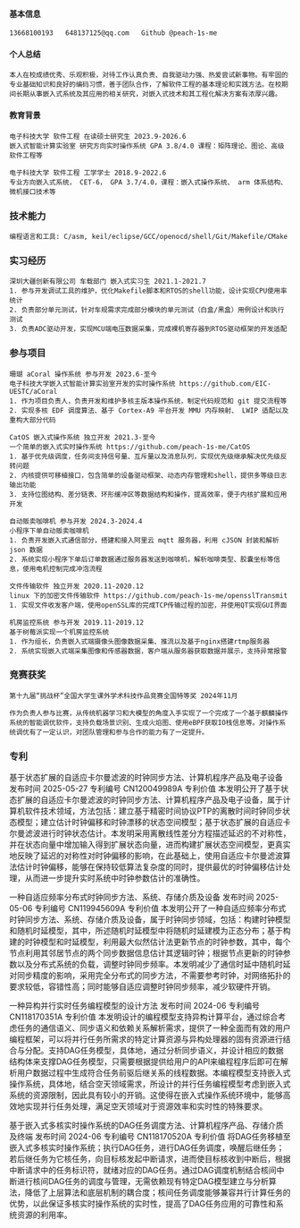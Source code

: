 #### 基本信息

```
13668100193   648137125@qq.com   Github @peach-1s-me
```

#### 个人总结

```
本人在校成绩优秀、乐观积极，对待工作认真负责、自我驱动力强、热爱尝试新事物。有牢固的专业基础知识和良好的编码习惯，善于团队合作，了解软件工程的基本理论和实践方法。在校期间长期从事嵌入式系统及其应用的相关研究，对嵌入式技术和其工程化解决方案有浓厚兴趣。
```

#### 教育背景

```
电子科技大学 软件工程 在读硕士研究生 2023.9-2026.6
嵌入式智能计算实验室 研究方向实时操作系统 GPA 3.8/4.0 课程：矩阵理论、图论、高级软件工程等
```

```
电子科技大学 软件工程 工学学士 2018.9-2022.6
专业方向嵌入式系统， CET-6， GPA 3.7/4.0，课程：嵌入式操作系统、 arm 体系结构、微机接口技术等
```

###  技术能力

```
编程语言和工具: C/asm, keil/eclipse/GCC/openocd/shell/Git/Makefile/CMake
```

### 实习经历

```
深圳大疆创新有限公司 车载部门 嵌入式实习生 2021.1-2021.7
1. 参与开发调试工具的维护，优化Makefile脚本和RTOS的shell功能，设计实现CPU使用率统计
2. 负责部分单元测试，针对车规需求完成部分模块的单元测试（白盒/黑盒）用例设计和执行测试
3. 负责ADC驱动开发，实现MCU端电压数据采集，完成裸机寄存器到RTOS驱动框架的开发适配
```

### 参与项目

```
珊瑚 aCoral 操作系统 参与开发 2023.6-至今
电子科技大学嵌入式智能计算实验室开发的实时操作系统 https://github.com/EIC-UESTC/aCoral
1. 作为项目负责人，负责开发和维护多核主版本操作系统，制定代码规范和 git 提交流程等
2. 实现多核 EDF 调度算法、基于 Cortex-A9 平台开发 MMU 内存映射、 LWIP 适配以及重构大部分代码
```

```
CatOS 嵌入式操作系统 独立开发 2021.3-至今
一个简单的嵌入式实时操作系统 https://github.com/peach-1s-me/CatOS
1. 基于优先级调度，任务间支持信号量、互斥量以及消息队列，实现优先级继承解决优先级反转问题
2. 内核提供可移植接口，包含简单的设备驱动框架、动态内存管理和shell，提供多等级日志输出功能
3. 支持位图结构、差分链表、环形缓冲区等数据结构和操作，提高效率，便于内核扩展和应用开发
```

```
自动贩卖咖啡机 参与开发 2024.3-2024.4
小程序下单自动贩卖咖啡机
1. 负责开发嵌入式通信部分，搭建和接入阿里云 mqtt 服务器，利用 cJSON 封装和解析 json 数据
2. 系统实现小程序下单后订单数据通过服务器发送到咖啡机，解析咖啡类型、胶囊坐标等信息，使用电机控制完成冲泡流程
```

```
文件传输软件 独立开发 2020.11-2020.12
linux 下的加密文件传输软件 https://github.com/peach-1s-me/opensslTransmit
1. 实现文件收发客户端，使用openSSL库的完成TCP传输过程的加密，并使用QT实现GUI界面
```

```
机房监控系统 参与开发 2019.11-2019.12
基于树莓派实现一个机房监控系统
1. 作为组长，负责嵌入式端摄像头图像数据采集、推流以及基于nginx搭建rtmp服务器
2. 系统实现嵌入式端采集图像和传感器数据，客户端从服务器获取数据并展示，支持异常报警
```

### 竞赛获奖

```
第十九届“挑战杯”全国大学生课外学术科技作品竞赛全国特等奖 2024年11月
```

```
作为负责人参与比赛，从传统机器学习和大模型的角度入手实现了一个完成了一个基于麒麟操作系统的智能调优软件，支持负载场景识别、生成火焰图、使用eBPF获取IO栈信息等。对操作系统调优有了一定认识，对团队管理和参与合作的能力有了一定提升。
```

### 专利
基于状态扩展的自适应卡尔曼滤波的时钟同步方法、计算机程序产品及电子设备
发布时间 2025-05-27
专利编号 CN120049989A
专利价值
本发明公开了基于状态扩展的自适应卡尔曼滤波的时钟同步方法、计算机程序产品及电子设备，属于计算机软件技术领域，方法包括：建立基于精密时间协议PTP的离散时间时钟同步状态模型；建立估计时钟偏移和时钟漂移的状态空间模型；基于状态扩展的自适应卡尔曼滤波进行时钟状态估计。本发明采用离散线性差分方程描述延迟的不对称性，并在状态向量中增加输入得到扩展状态向量，进而构建扩展状态空间模型，更真实地反映了延迟的对称性对时钟偏移的影响，在此基础上，使用自适应卡尔曼滤波算法估计时钟偏移，能够在保持较低算法复杂度的同时，提供最优的时钟偏移估计处理，从而进一步提升实时系统中时钟参数估计的准确性。

一种自适应频率分布式时钟同步方法、系统、存储介质及设备
发布时间 2025-05-06
专利编号 CN119945609A
专利价值
本发明公开了一种自适应频率分布式时钟同步方法、系统、存储介质及设备，属于时钟同步领域，包括：构建时钟模型和随机时延模型，其中，所述随机时延模型中将随机时延建模为正态分布；基于构建的时钟模型和时延模型，利用最大似然估计法更新节点的时钟参数，其中，每个节点利用其邻居节点的两个同步数据信息估计其逻辑时钟；根据节点更新的时钟参数以及分布式系统的负载，调整时钟同步频率。本发明减少了通信时延中随机时延对同步精度的影响，采用完全分布式的同步方法，不需要参考时钟，对网络拓扑的要求较低，容错性高；同时能够自适应调整时钟同步频率，减少软硬件开销。

一种异构并行实时任务编程模型的设计方法
发布时间 2024-06
专利编号 CN118170351A
专利价值
本发明设计的编程模型支持异构计算平台，通过综合考虑任务的通信语义、同步语义和依赖关系解析需求，提供了一种全面而有效的用户编程框架，可以将并行任务所需求的特定计算资源与异构处理器的固有资源进行结合与分配。支持DAG任务模型，具体地，通过分析同步语义，并设计相应的数据结构体来支撑DAG任务模型，只需要根据提供给用户的API来编程程序后即可在解析用户数据过程中生成符合任务前驱后继关系的线程数据。本编程模型支持嵌入式操作系统，具体地，结合空天领域需求，所设计的并行任务编程模型考虑到嵌入式系统的资源限制，因此具有较小的开销。这使得在嵌入式操作系统环境中，能够高效地实现并行任务处理，满足空天领域对于资源效率和实时性的特殊要求。

基于嵌入式多核实时操作系统的DAG任务调度方法、计算机程序产品、存储介质及终端
发布时间 2024-06
专利编号 CN118170520A
专利价值
将DAG任务移植至嵌入式多核实时操作系统；执行DAG任务，进行DAG任务调度，唤醒后继任务；若后继任务为它核任务，向目标核发起中断请求，进而使目标核收到中断后，根据中断请求中的任务标识符，就绪对应的DAG任务。通过DAG调度机制结合核间中断进行核间DAG任务的调度与管理，无需依赖现有特定DAG模型建立与分析算法，降低了上层算法和底层机制的耦合度；核间任务调度能够兼容并行计算任务的优势，以此保证多核实时操作系统的实时性，提高了DAG任务应用的可靠性和系统资源的利用率。

